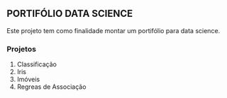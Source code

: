 ## PORTIFÓLIO DATA SCIENCE

Este projeto tem como finalidade montar um portifólio para data science.

### Projetos

1. Classificação
  1. Iris
  2. Imóveis
2. Regreas de Associação
   
   